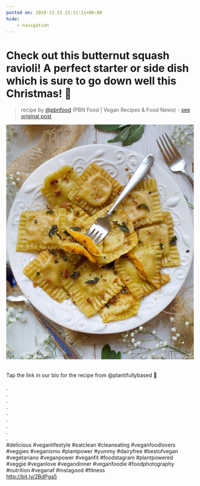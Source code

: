 ```yaml
---
posted on: 2018-12-15 21:11:11+00:00
hide:
    - navigation
---
```


# Check out this butternut squash ravioli! A perfect starter or side dish which is sure to go down well this Christmas! 🎄⠀ 

> recipe by [@pbnfood](https://www.instagram.com/pbnfood/) 
(PBN Food | Vegan Recipes & Food News) - [see original post](https://instagram.com/p/BrbC6xNDZnn)

![](../img/pbnfood_15-12-2018_2112.png)

⠀\
Tap the link in our bio for the recipe from @plantifullybased 🌱⠀\
⠀\
.⠀\
.⠀\
.⠀\
.⠀\
.⠀\
.⠀\
.⠀\
.⠀\
.⠀\
\#delicious \#veganlifestyle \#eatclean \#cleaneating \#veganfoodlovers \#veggies \#veganismo \#plantpower \#yummy \#dairyfree \#bestofvegan \#vegetariano \#veganpower \#veganfit \#foodstagram \#plantpowered \#veggie \#veganlove \#vegandinner \#veganfoodie \#foodphotography \#nutrition \#veganaf \#instagood \#fitness⠀\
http://bit.ly/2BdPga5 